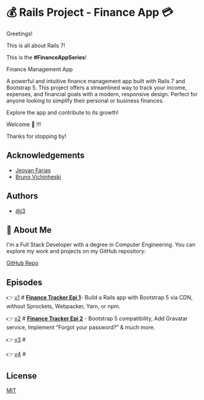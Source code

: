 
#  💰  Rails Project - Finance App  💳

Greetings!


This is all about Rails 7!

This is the  **#FinanceAppSeries**!

Finance Management App

A powerful and intuitive finance management app built with Rails 7 and Bootstrap 5. This project offers a streamlined way to track your income, expenses, and financial goals with a modern, responsive design. Perfect for anyone looking to simplify their personal or business finances.

Explore the app and contribute to its growth!

Welcome 🥰 !!!



Thanks for stopping by!


## Acknowledgements

 - [ Jeovan Farias](https://www.linkedin.com/in/jeovan-f-6283b8145/)
 - [Bruno Vichinheski](https://www.linkedin.com/in/brunovichinheski/)

## Authors

- [@j3](https://github.com/giljr)


## 🚀 About Me
I'm a Full Stack Developer with a degree in Computer Engineering. You can explore my work and projects on my GitHub repository:

[GitHub Repo](https://github.com/giljr/fiscal_service_app)

## Episodes

👉 [v1](/) # **[Finance Tracker Epi 1](https://medium.com/jungletronics/new-finance-tracker-rails-app-c9dae81033a2)**- Build a Rails app with Bootstrap 5 via CDN, without Sprockets, Webpacker, Yarn, or npm.

👉 [v2](/) # **[Finance Tracker Epi 2](https://medium.com/jungletronics/new-finance-tracker-rails-app-99ad85b5f721)** - Bootstrap 5 compatibility, Add Gravatar service, Implement “Forgot your password?” & much more.

👉 [v3](/) # []()

👉 [v4](/) # []()




    
## License

[MIT](https://choosealicense.com/licenses/mit/)

